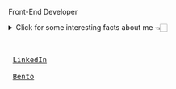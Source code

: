 Front-End Developer

<details>
  <summary>Click for some interesting facts about me 👈🏻</summary><br />
  <pre>
    > 👨‍💻 Frontend Developer with over 3 year of experience in building reactive interfaces and web applications. <br/>
    > 💻 Languages and technologies: TypeScript, JavaScript, React, Next.js, and Tailwind CSS.<br/>
    > 💼 Professional experience:
      - Freelancer: Developed systems and improved web pages.
      - IT Support Technician: Built web solutions and provided technical support.<br/>
    > 🧠 Skills: Building systems, fixing bugs, creating responsive designs, and solving real-world problems.<br/>
    > 🎓 Bachelor's degree in Computer Science (in progress) and Technical degree in IT from IFBA.
  </pre>
</details><br />

  <kbd> <br> [LinkedIn](https://www.linkedin.com/in/rafael-aquila/) <br> </kbd>
  <kbd> <br> [Bento](https://bento.me/rafaelaquila) <br> </kbd>
